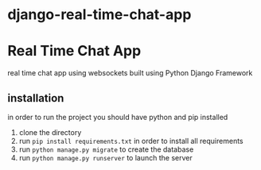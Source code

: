 # django-real-time-chat-app
<h1>Real Time Chat App </h1>
<p>
real time chat app using websockets built using Python Django Framework
</p>

<h2>installation</h2>
<p>
in order to run the project you should have python and pip installed
</p>
<ol>
  <li>clone the directory</li>
  <li>run <code>pip install requirements.txt</code> in order to install all requirements</li>
  <li>run <code>python manage.py migrate</code> to create the database</li>
  <li>run <code>python manage.py runserver</code> to launch the server</li>

</ol>
